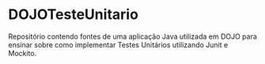 # DOJOTesteUnitario
Repositório contendo fontes de uma aplicação Java utilizada em DOJO para ensinar sobre como implementar Testes Unitários utilizando Junit e Mockito.
